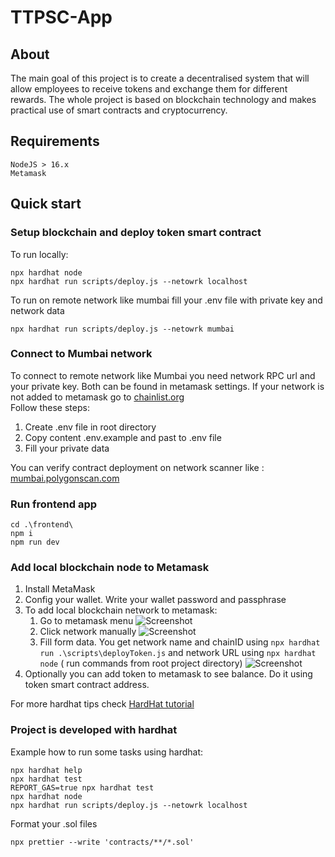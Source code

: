 # TTPSC-App

## About

The main goal of this project is to create a decentralised system that will allow employees to receive tokens and
exchange them for different rewards. The whole project is based on blockchain technology and makes practical use of
smart contracts and cryptocurrency.

## Requirements

    NodeJS > 16.x
    Metamask

## Quick start

### Setup blockchain and deploy token smart contract

To run locally:
```shell
npx hardhat node
npx hardhat run scripts/deploy.js --netowrk localhost
```
To run on remote network like mumbai fill your .env file with private key and network data
```shell
npx hardhat run scripts/deploy.js --netowrk mumbai
```
### Connect to Mumbai network

To connect to remote network like Mumbai you need network RPC url and your private key.
Both can be found in metamask settings. If your network is not added to metamask go to  [chainlist.org](https://chainlist.org/)   
Follow these steps:
1. Create .env file in root directory  
2. Copy content .env.example and past to .env file
3. Fill your private data

You can verify contract deployment on network scanner like : [mumbai.polygonscan.com](https://mumbai.polygonscan.com/)


### Run frontend app

```shell
cd .\frontend\
npm i
npm run dev
```

### Add local blockchain node to Metamask

1. Install MetaMask
2. Config your wallet. Write your wallet password and passphrase
3. To add local blockchain network to metamask:
    1. Go to metamask menu ![Screenshot](docs/metamask_hardhat_tutorial/Step1.jpg)
    2. Click network manually ![Screenshot](docs/metamask_hardhat_tutorial/Step2.jpg)
    2. Fill form data. You get network name and chainID using ```npx hardhat run .\scripts\deployToken.js``` and network
       URL using ```npx hardhat node``` ( run commands from root project
       directory)  ![Screenshot](docs/metamask_hardhat_tutorial/Step3.jpg)
4. Optionally you can add token to metamask to see balance. Do it using token smart contract address.

For more hardhat tips check [HardHat tutorial](https://hardhat.org/tutorial/testing-contracts)


### Project is developed with hardhat

Example how to run some tasks using hardhat:

```shell
npx hardhat help
npx hardhat test
REPORT_GAS=true npx hardhat test
npx hardhat node
npx hardhat run scripts/deploy.js --netowrk localhost
```

Format your .sol files
```shell
npx prettier --write 'contracts/**/*.sol'
```
